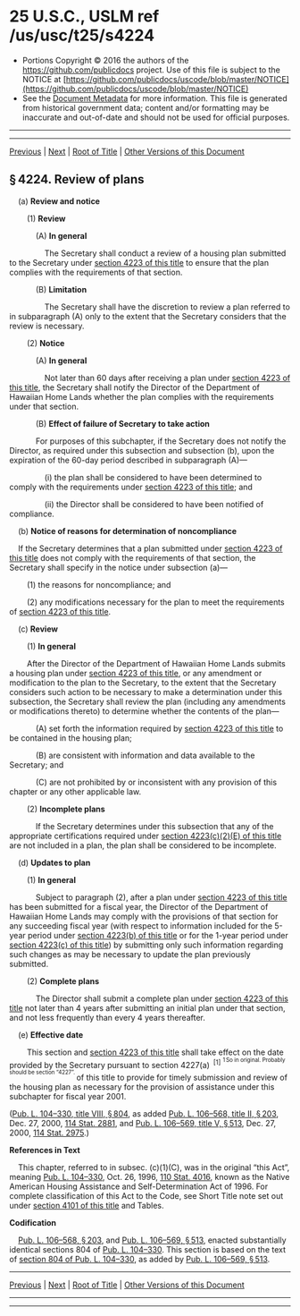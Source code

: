 ---
---

# 25 U.S.C., USLM ref /us/usc/t25/s4224

* Portions Copyright © 2016 the authors of the https://github.com/publicdocs project.
  Use of this file is subject to the NOTICE at [https://github.com/publicdocs/uscode/blob/master/NOTICE](https://github.com/publicdocs/uscode/blob/master/NOTICE)
* See the [Document Metadata](././../../../../..//README.md) for more information.
  This file is generated from historical government data; content and/or formatting may be inaccurate and out-of-date and should not be used for official purposes.

----------
----------

[Previous](./../../../../..//us/usc/t25/ch43/schVIII/m__us_usc_t25_s4223.md) | [Next](./../../../../..//us/usc/t25/ch43/schVIII/m__us_usc_t25_s4225.md) | [Root of Title](./../../../../../) | [Other Versions of this Document](https://publicdocs.github.io/go/links?ns=uslm&ref=%2Fus%2Fusc%2Ft25%2Fs4224)

## § 4224. Review of plans

    (a) __Review and notice__ 

        (1) __Review__ 

            (A) __In general__ 

                The Secretary shall conduct a review of a housing plan submitted to the Secretary under [section 4223 of this title][/us/usc/t25/s4223] to ensure that the plan complies with the requirements of that section.

            (B) __Limitation__ 

                The Secretary shall have the discretion to review a plan referred to in subparagraph (A) only to the extent that the Secretary considers that the review is necessary.

        (2) __Notice__ 

            (A) __In general__ 

                Not later than 60 days after receiving a plan under [section 4223 of this title][/us/usc/t25/s4223], the Secretary shall notify the Director of the Department of Hawaiian Home Lands whether the plan complies with the requirements under that section.

            (B) __Effect of failure of Secretary to take action__ 

            For purposes of this subchapter, if the Secretary does not notify the Director, as required under this subsection and subsection (b), upon the expiration of the 60-day period described in subparagraph (A)—

                (i) the plan shall be considered to have been determined to comply with the requirements under [section 4223 of this title][/us/usc/t25/s4223]; and

                (ii) the Director shall be considered to have been notified of compliance.

    (b) __Notice of reasons for determination of noncompliance__ 

    If the Secretary determines that a plan submitted under [section 4223 of this title][/us/usc/t25/s4223] does not comply with the requirements of that section, the Secretary shall specify in the notice under subsection (a)—

        (1) the reasons for noncompliance; and

        (2) any modifications necessary for the plan to meet the requirements of [section 4223 of this title][/us/usc/t25/s4223].

    (c) __Review__ 

        (1) __In general__ 

        After the Director of the Department of Hawaiian Home Lands submits a housing plan under [section 4223 of this title][/us/usc/t25/s4223], or any amendment or modification to the plan to the Secretary, to the extent that the Secretary considers such action to be necessary to make a determination under this subsection, the Secretary shall review the plan (including any amendments or modifications thereto) to determine whether the contents of the plan—

            (A) set forth the information required by [section 4223 of this title][/us/usc/t25/s4223] to be contained in the housing plan;

            (B) are consistent with information and data available to the Secretary; and

            (C) are not prohibited by or inconsistent with any provision of this chapter or any other applicable law.

        (2) __Incomplete plans__ 

            If the Secretary determines under this subsection that any of the appropriate certifications required under [section 4223(c)(2)(E) of this title][/us/usc/t25/s4223/c/2/E] are not included in a plan, the plan shall be considered to be incomplete.

    (d) __Updates to plan__ 

        (1) __In general__ 

            Subject to paragraph (2), after a plan under [section 4223 of this title][/us/usc/t25/s4223] has been submitted for a fiscal year, the Director of the Department of Hawaiian Home Lands may comply with the provisions of that section for any succeeding fiscal year (with respect to information included for the 5-year period under [section 4223(b) of this title][/us/usc/t25/s4223/b] or for the 1-year period under [section 4223(c) of this title][/us/usc/t25/s4223/c]) by submitting only such information regarding such changes as may be necessary to update the plan previously submitted.

        (2) __Complete plans__ 

            The Director shall submit a complete plan under [section 4223 of this title][/us/usc/t25/s4223] not later than 4 years after submitting an initial plan under that section, and not less frequently than every 4 years thereafter.

    (e) __Effective date__ 

        This section and [section 4223 of this title][/us/usc/t25/s4223] shall take effect on the date provided by the Secretary pursuant to section 4227(a)  <sup>\[1\]</sup>  <sup><sup> 1 So in original. Probably should be section “4227”. </sup></sup>  of this title to provide for timely submission and review of the housing plan as necessary for the provision of assistance under this subchapter for fiscal year 2001.

([Pub. L. 104–330, title VIII, § 804][/us/pl/104/330/s804], as added [Pub. L. 106–568, title II, § 203][/us/pl/106/568/s203], Dec. 27, 2000, [114 Stat. 2881][/us/stat/114/2881], and [Pub. L. 106–569, title V, § 513][/us/pl/106/569/s513], Dec. 27, 2000, [114 Stat. 2975][/us/stat/114/2975].)

 __References in Text__ 

    This chapter, referred to in subsec. (c)(1)(C), was in the original “this Act”, meaning [Pub. L. 104–330][/us/pl/104/330], Oct. 26, 1996, [110 Stat. 4016][/us/stat/110/4016], known as the Native American Housing Assistance and Self-Determination Act of 1996. For complete classification of this Act to the Code, see Short Title note set out under [section 4101 of this title][/us/usc/t25/s4101] and Tables.

 __Codification__ 

    [Pub. L. 106–568, § 203][/us/pl/106/568/s203], and [Pub. L. 106–569, § 513][/us/pl/106/569/s513], enacted substantially identical sections 804 of [Pub. L. 104–330][/us/pl/104/330]. This section is based on the text of [section 804 of Pub. L. 104–330][/us/pl/104/330/s804], as added by [Pub. L. 106–569, § 513][/us/pl/106/569/s513].

----------

[Previous](./../../../../..//us/usc/t25/ch43/schVIII/m__us_usc_t25_s4223.md) | [Next](./../../../../..//us/usc/t25/ch43/schVIII/m__us_usc_t25_s4225.md) | [Root of Title](./../../../../../) | [Other Versions of this Document](https://publicdocs.github.io/go/links?ns=uslm&ref=%2Fus%2Fusc%2Ft25%2Fs4224)

----------
----------

[/us/usc/t25/s4223]: https://publicdocs.github.io/go/links?ns=uslm&ref=%2Fus%2Fusc%2Ft25%2Fs4223
[/us/usc/t25/s4223]: https://publicdocs.github.io/go/links?ns=uslm&ref=%2Fus%2Fusc%2Ft25%2Fs4223
[/us/usc/t25/s4223]: https://publicdocs.github.io/go/links?ns=uslm&ref=%2Fus%2Fusc%2Ft25%2Fs4223
[/us/usc/t25/s4223]: https://publicdocs.github.io/go/links?ns=uslm&ref=%2Fus%2Fusc%2Ft25%2Fs4223
[/us/usc/t25/s4223]: https://publicdocs.github.io/go/links?ns=uslm&ref=%2Fus%2Fusc%2Ft25%2Fs4223
[/us/usc/t25/s4223]: https://publicdocs.github.io/go/links?ns=uslm&ref=%2Fus%2Fusc%2Ft25%2Fs4223
[/us/usc/t25/s4223]: https://publicdocs.github.io/go/links?ns=uslm&ref=%2Fus%2Fusc%2Ft25%2Fs4223
[/us/usc/t25/s4223/c/2/E]: https://publicdocs.github.io/go/links?ns=uslm&ref=%2Fus%2Fusc%2Ft25%2Fs4223%2Fc%2F2%2FE
[/us/usc/t25/s4223]: https://publicdocs.github.io/go/links?ns=uslm&ref=%2Fus%2Fusc%2Ft25%2Fs4223
[/us/usc/t25/s4223/b]: https://publicdocs.github.io/go/links?ns=uslm&ref=%2Fus%2Fusc%2Ft25%2Fs4223%2Fb
[/us/usc/t25/s4223/c]: https://publicdocs.github.io/go/links?ns=uslm&ref=%2Fus%2Fusc%2Ft25%2Fs4223%2Fc
[/us/usc/t25/s4223]: https://publicdocs.github.io/go/links?ns=uslm&ref=%2Fus%2Fusc%2Ft25%2Fs4223
[/us/usc/t25/s4223]: https://publicdocs.github.io/go/links?ns=uslm&ref=%2Fus%2Fusc%2Ft25%2Fs4223
[/us/pl/104/330/s804]: https://publicdocs.github.io/go/links?ns=uslm&ref=%2Fus%2Fpl%2F104%2F330%2Fs804
[/us/pl/106/568/s203]: https://publicdocs.github.io/go/links?ns=uslm&ref=%2Fus%2Fpl%2F106%2F568%2Fs203
[/us/stat/114/2881]: https://publicdocs.github.io/go/links?ns=uslm&ref=%2Fus%2Fstat%2F114%2F2881
[/us/pl/106/569/s513]: https://publicdocs.github.io/go/links?ns=uslm&ref=%2Fus%2Fpl%2F106%2F569%2Fs513
[/us/stat/114/2975]: https://publicdocs.github.io/go/links?ns=uslm&ref=%2Fus%2Fstat%2F114%2F2975
[/us/pl/104/330]: https://publicdocs.github.io/go/links?ns=uslm&ref=%2Fus%2Fpl%2F104%2F330
[/us/stat/110/4016]: https://publicdocs.github.io/go/links?ns=uslm&ref=%2Fus%2Fstat%2F110%2F4016
[/us/usc/t25/s4101]: https://publicdocs.github.io/go/links?ns=uslm&ref=%2Fus%2Fusc%2Ft25%2Fs4101
[/us/pl/106/568/s203]: https://publicdocs.github.io/go/links?ns=uslm&ref=%2Fus%2Fpl%2F106%2F568%2Fs203
[/us/pl/106/569/s513]: https://publicdocs.github.io/go/links?ns=uslm&ref=%2Fus%2Fpl%2F106%2F569%2Fs513
[/us/pl/104/330]: https://publicdocs.github.io/go/links?ns=uslm&ref=%2Fus%2Fpl%2F104%2F330
[/us/pl/104/330/s804]: https://publicdocs.github.io/go/links?ns=uslm&ref=%2Fus%2Fpl%2F104%2F330%2Fs804
[/us/pl/106/569/s513]: https://publicdocs.github.io/go/links?ns=uslm&ref=%2Fus%2Fpl%2F106%2F569%2Fs513


